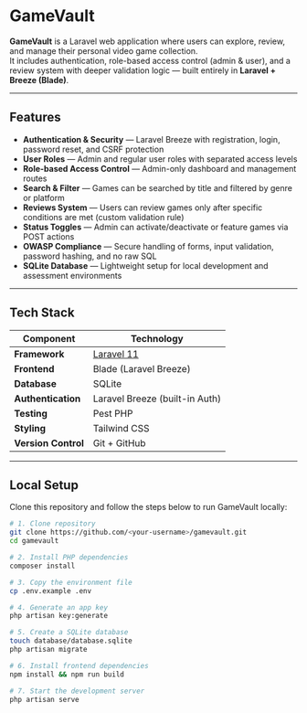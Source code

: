 # GameVault

**GameVault** is a Laravel web application where users can explore, review, and manage their personal video game collection.  
It includes authentication, role-based access control (admin & user), and a review system with deeper validation logic — built entirely in **Laravel + Breeze (Blade)**.

---

## Features

- **Authentication & Security** — Laravel Breeze with registration, login, password reset, and CSRF protection  
- **User Roles** — Admin and regular user roles with separated access levels  
- **Role-based Access Control** — Admin-only dashboard and management routes  
- **Search & Filter** — Games can be searched by title and filtered by genre or platform  
- **Reviews System** — Users can review games only after specific conditions are met (custom validation rule)  
- **Status Toggles** — Admin can activate/deactivate or feature games via POST actions  
- **OWASP Compliance** — Secure handling of forms, input validation, password hashing, and no raw SQL  
- **SQLite Database** — Lightweight setup for local development and assessment environments  

---

## Tech Stack

| Component | Technology |
|------------|-------------|
| **Framework** | [Laravel 11](https://laravel.com/) |
| **Frontend** | Blade (Laravel Breeze) |
| **Database** | SQLite |
| **Authentication** | Laravel Breeze (built-in Auth) |
| **Testing** | Pest PHP |
| **Styling** | Tailwind CSS |
| **Version Control** | Git + GitHub |

---

## Local Setup

Clone this repository and follow the steps below to run GameVault locally:

```bash
# 1. Clone repository
git clone https://github.com/<your-username>/gamevault.git
cd gamevault

# 2. Install PHP dependencies
composer install

# 3. Copy the environment file
cp .env.example .env

# 4. Generate an app key
php artisan key:generate

# 5. Create a SQLite database
touch database/database.sqlite
php artisan migrate

# 6. Install frontend dependencies
npm install && npm run build

# 7. Start the development server
php artisan serve

